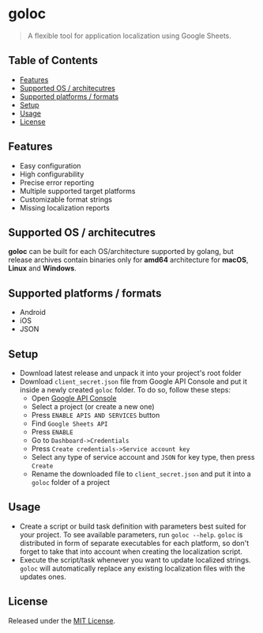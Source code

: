 # goloc

> A flexible tool for application localization using Google Sheets.

## Table of Contents

- [Features](#features)
- [Supported OS / architecutres](#supported-os--architecutres)
- [Supported platforms / formats](#supported-platforms--formats)
- [Setup](#setup)
- [Usage](#usage)
- [License](#license)

## Features

- Easy configuration
- High configurability
- Precise error reporting
- Multiple supported target platforms
- Customizable format strings
- Missing localization reports

## Supported OS / architecutres

**goloc** can be built for each OS/architecture supported by golang, but release archives
contain binaries only for **amd64** architecture for **macOS**, **Linux** and **Windows**.

## Supported platforms / formats

- Android
- iOS
- JSON

## Setup

- Download latest release and unpack it into your project's root folder
- Download `client_secret.json` file from Google API Console and put it inside a newly created `goloc` folder. To do so, follow these steps:
	- Open [Google API Console](https://console.developers.google.com)
	- Select a project (or create a new one)
	- Press `ENABLE APIS AND SERVICES` button
	- Find `Google Sheets API`
	- Press `ENABLE`
	- Go to `Dashboard->Credentials`
	- Press `Create credentials->Service account key`
	- Select any type of service account and `JSON` for key type, then press `Create`
	- Rename the downloaded file to `client_secret.json` and put it into a `goloc` folder of a project

## Usage

- Create a script or build task definition with parameters best suited for your project. To see available parameters, run `goloc --help`. `goloc` is distributed in form of separate executables for each platform, so don't forget to take that into account when creating the localization script.
- Execute the script/task whenever you want to update localized strings. `goloc` will automatically replace any existing localization files with the updates ones.

## License

Released under the [MIT License](https://github.com/s0nerik/goloc/blob/master/LICENSE).
